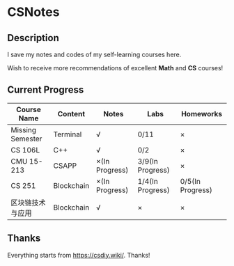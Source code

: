 # CSNotes

## Description

I save my notes and codes of my self-learning courses here. 

Wish to receive more recommendations of excellent **Math** and **CS** courses!

## Current Progress

| **Course Name**  | **Content** | **Notes**      | **Labs**         | **Homeworks**   |
|------------------|-------------|----------------|-------------------|------------------|
| Missing Semester | Terminal    | √              | 0/11              | ×                |
| CS 106L          | C++         | √              | 0/2               | ×                |
| CMU 15-213       | CSAPP       | ×(In Progress) | 3/9(In Progress)  | ×                |
| CS 251           | Blockchain  | ×(In Progress) | 1/4(In Progress)  | 0/5(In Progress) |
| 区块链技术与应用    | Blockchain  | √              | ×                 | ×                |


## Thanks

Everything starts from https://csdiy.wiki/. Thanks!